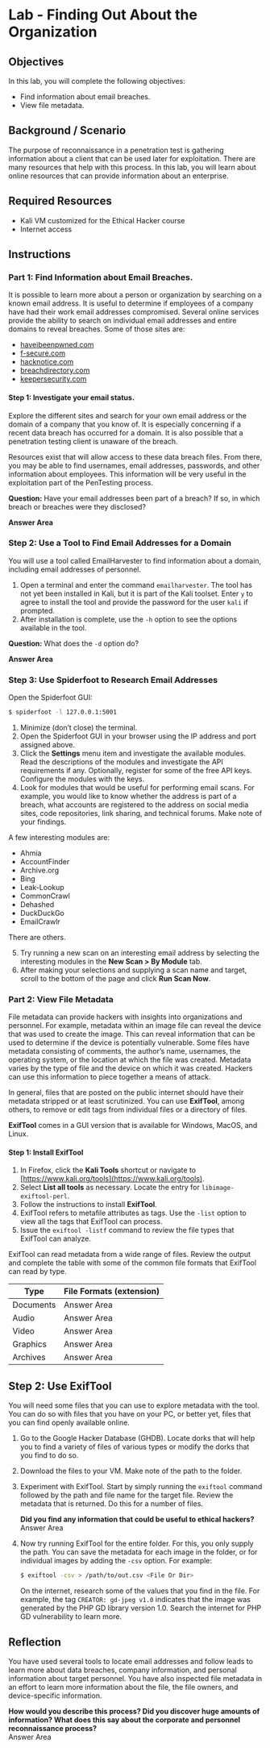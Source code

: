 # Lab - Finding Out About the Organization

## Objectives
In this lab, you will complete the following objectives:
- Find information about email breaches.
- View file metadata.

## Background / Scenario
The purpose of reconnaissance in a penetration test is gathering information about a client that can be used later for exploitation. There are many resources that help with this process. In this lab, you will learn about online resources that can provide information about an enterprise.

## Required Resources
- Kali VM customized for the Ethical Hacker course
- Internet access

## Instructions

### Part 1: Find Information about Email Breaches.
It is possible to learn more about a person or organization by searching on a known email address. It is useful to determine if employees of a company have had their work email addresses compromised. Several online services provide the ability to search on individual email addresses and entire domains to reveal breaches. Some of those sites are:

- [haveibeenpwned.com](https://haveibeenpwned.com)
- [f-secure.com](https://f-secure.com)
- [hacknotice.com](https://hacknotice.com)
- [breachdirectory.com](https://breachdirectory.com)
- [keepersecurity.com](https://keepersecurity.com)

#### Step 1: Investigate your email status.
Explore the different sites and search for your own email address or the domain of a company that you know of. It is especially concerning if a recent data breach has occurred for a domain. It is also possible that a penetration testing client is unaware of the breach.

Resources exist that will allow access to these data breach files. From there, you may be able to find usernames, email addresses, passwords, and other information about employees. This information will be very useful in the exploitation part of the PenTesting process.

**Question:**
Have your email addresses been part of a breach? If so, in which breach or breaches were they disclosed?

**Answer Area**

<!----><!---->
### Step 2: Use a Tool to Find Email Addresses for a Domain
You will use a tool called EmailHarvester to find information about a domain, including email addresses of personnel.

1. Open a terminal and enter the command `emailharvester`. The tool has not yet been installed in Kali, but it is part of the Kali toolset. Enter `y` to agree to install the tool and provide the password for the user `kali` if prompted.
2. After installation is complete, use the `-h` option to see the options available in the tool.

**Question:**
What does the `-d` option do?

**Answer Area**

<!----><!---->

### Step 3: Use Spiderfoot to Research Email Addresses
Open the Spiderfoot GUI:

```bash
$ spiderfoot -l 127.0.0.1:5001
```
1. Minimize (don’t close) the terminal.
2. Open the Spiderfoot GUI in your browser using the IP address and port assigned above.
3. Click the **Settings** menu item and investigate the available modules. Read the descriptions of the modules and investigate the API requirements if any. Optionally, register for some of the free API keys. Configure the modules with the keys.
4. Look for modules that would be useful for performing email scans. For example, you would like to know whether the address is part of a breach, what accounts are registered to the address on social media sites, code repositories, link sharing, and technical forums. Make note of your findings.

A few interesting modules are:
- Ahmia
- AccountFinder
- Archive.org
- Bing
- Leak-Lookup
- CommonCrawl
- Dehashed
- DuckDuckGo
- EmailCrawlr

There are others.

5. Try running a new scan on an interesting email address by selecting the interesting modules in the **New Scan > By Module** tab.
6. After making your selections and supplying a scan name and target, scroll to the bottom of the page and click **Run Scan Now**.

### Part 2: View File Metadata
File metadata can provide hackers with insights into organizations and personnel. For example, metadata within an image file can reveal the device that was used to create the image. This can reveal information that can be used to determine if the device is potentially vulnerable. Some files have metadata consisting of comments, the author’s name, usernames, the operating system, or the location at which the file was created. Metadata varies by the type of file and the device on which it was created. Hackers can use this information to piece together a means of attack.

In general, files that are posted on the public internet should have their metadata stripped or at least scrutinized. You can use **ExifTool**, among others, to remove or edit tags from individual files or a directory of files.

**ExifTool** comes in a GUI version that is available for Windows, MacOS, and Linux.

#### Step 1: Install ExifTool
1. In Firefox, click the **Kali Tools** shortcut or navigate to [https://www.kali.org/tools](https://www.kali.org/tools).
2. Select **List all tools** as necessary. Locate the entry for `libimage-exiftool-perl`.
3. Follow the instructions to install **ExifTool**.
4. ExifTool refers to metafile attributes as tags. Use the `-list` option to view all the tags that ExifTool can process.
5. Issue the `exiftool -listf` command to review the file types that ExifTool can analyze.

ExifTool can read metadata from a wide range of files. Review the output and complete the table with some of the common file formats that ExifTool can read by type.

| Type      | File Formats (extension)    |
|-----------|------------------------------|
| Documents | Answer Area                  |
| Audio     | Answer Area                  |
| Video     | Answer Area                  |
| Graphics  | Answer Area                  |
| Archives  | Answer Area                  |

## Step 2: Use ExifTool

You will need some files that you can use to explore metadata with the tool. You can do so with files that you have on your PC, or better yet, files that you can find openly available online.

1. Go to the Google Hacker Database (GHDB). Locate dorks that will help you to find a variety of files of various types or modify the dorks that you find to do so.
2. Download the files to your VM. Make note of the path to the folder.
3. Experiment with ExifTool. Start by simply running the `exiftool` command followed by the path and file name for the target file. Review the metadata that is returned. Do this for a number of files.

   **Did you find any information that could be useful to ethical hackers?**  
   Answer Area  
   <!----><!---->

4. Now try running ExifTool for the entire folder. For this, you only supply the path. You can save the metadata for each image in the folder, or for individual images by adding the `-csv` option. For example:
   
   ```bash
   $ exiftool -csv > /path/to/out.csv <File Or Dir>
    ```
    On the internet, research some of the values that you find in the file. For example, the tag `CREATOR: gd-jpeg v1.0` indicates that the image was generated by the PHP GD library version 1.0. Search the internet for PHP GD vulnerability to learn more.

## Reflection

You have used several tools to locate email addresses and follow leads to learn more about data breaches, company information, and personal information about target personnel. You have also inspected file metadata in an effort to learn more information about the file, the file owners, and device-specific information.

**How would you describe this process? Did you discover huge amounts of information? What does this say about the corporate and personnel reconnaissance process?**  
Answer Area  
<!----><!---->


